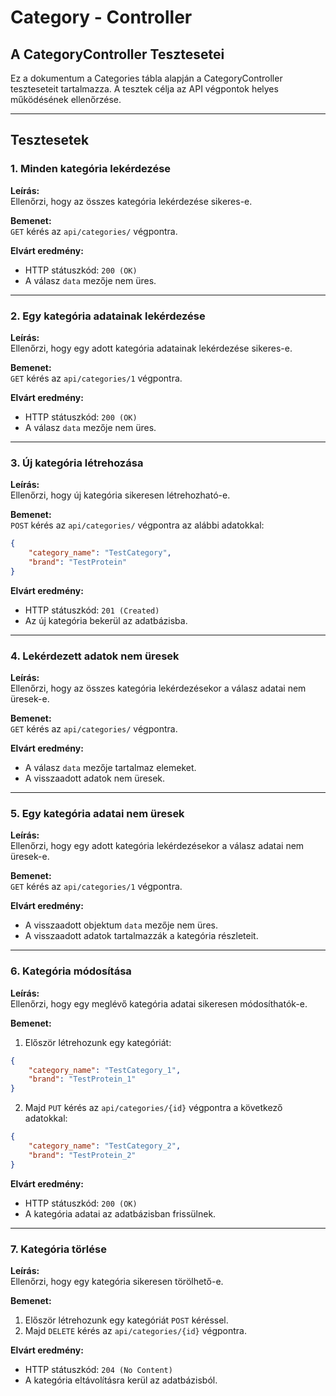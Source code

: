 # Category - Controller

## A CategoryController Tesztesetei

Ez a dokumentum a Categories tábla alapján a CategoryController teszteseteit tartalmazza. A tesztek célja az API végpontok helyes működésének ellenőrzése.

---

## Tesztesetek

### 1. Minden kategória lekérdezése

**Leírás:**  
Ellenőrzi, hogy az összes kategória lekérdezése sikeres-e.

**Bemenet:**  
`GET` kérés az `api/categories/` végpontra.

**Elvárt eredmény:**  
- HTTP státuszkód: `200 (OK)`
- A válasz `data` mezője nem üres.

---

### 2. Egy kategória adatainak lekérdezése

**Leírás:**  
Ellenőrzi, hogy egy adott kategória adatainak lekérdezése sikeres-e.

**Bemenet:**  
`GET` kérés az `api/categories/1` végpontra.

**Elvárt eredmény:**  
- HTTP státuszkód: `200 (OK)`
- A válasz `data` mezője nem üres.

---

### 3. Új kategória létrehozása

**Leírás:**  
Ellenőrzi, hogy új kategória sikeresen létrehozható-e.

**Bemenet:**  
`POST` kérés az `api/categories/` végpontra az alábbi adatokkal:

```json
{
    "category_name": "TestCategory",
    "brand": "TestProtein"
}
```

**Elvárt eredmény:**  
- HTTP státuszkód: `201 (Created)`
- Az új kategória bekerül az adatbázisba.

---

### 4. Lekérdezett adatok nem üresek

**Leírás:**  
Ellenőrzi, hogy az összes kategória lekérdezésekor a válasz adatai nem üresek-e.

**Bemenet:**  
`GET` kérés az `api/categories/` végpontra.

**Elvárt eredmény:**  
- A válasz `data` mezője tartalmaz elemeket.
- A visszaadott adatok nem üresek.

---

### 5. Egy kategória adatai nem üresek

**Leírás:**  
Ellenőrzi, hogy egy adott kategória lekérdezésekor a válasz adatai nem üresek-e.

**Bemenet:**  
`GET` kérés az `api/categories/1` végpontra.

**Elvárt eredmény:**  
- A visszaadott objektum `data` mezője nem üres.
- A visszaadott adatok tartalmazzák a kategória részleteit.

---

### 6. Kategória módosítása

**Leírás:**  
Ellenőrzi, hogy egy meglévő kategória adatai sikeresen módosíthatók-e.

**Bemenet:**  
1. Először létrehozunk egy kategóriát:

```json
{
    "category_name": "TestCategory_1",
    "brand": "TestProtein_1"
}
```

2. Majd `PUT` kérés az `api/categories/{id}` végpontra a következő adatokkal:

```json
{
    "category_name": "TestCategory_2",
    "brand": "TestProtein_2"
}
```

**Elvárt eredmény:**  
- HTTP státuszkód: `200 (OK)`
- A kategória adatai az adatbázisban frissülnek.

---

### 7. Kategória törlése

**Leírás:**  
Ellenőrzi, hogy egy kategória sikeresen törölhető-e.

**Bemenet:**  
1. Először létrehozunk egy kategóriát `POST` kéréssel.  
2. Majd `DELETE` kérés az `api/categories/{id}` végpontra.

**Elvárt eredmény:**  
- HTTP státuszkód: `204 (No Content)`
- A kategória eltávolításra kerül az adatbázisból.
